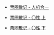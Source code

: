 - [票圈散记 - 人机合一](https://www.canva.com/design/DAEUcLaz_bM/GxO0nQ9Lguoszw8VEG4cJQ/view?utm_content=DAEUcLaz_bM&amp;utm_campaign=designshare&amp;utm_medium=link&amp;utm_source=homepage_design_menu)
  
- [票圈散记 - 〇性 上](https://www.canva.com/design/DAEUcCeW7sM/SOrRm2d7aGjYxxk8QiD9ig/view?utm_content=DAEUcCeW7sM&amp;utm_campaign=designshare&amp;utm_medium=link&amp;utm_source=homepage_design_menu)
  
- [票圈散记 - 〇性 下](https://www.canva.com/design/DAEUlAzo-xQ/VRLlYAba6y96F7J_8yTlFw/view?utm_content=DAEUlAzo-xQ&amp;utm_campaign=designshare&amp;utm_medium=link&amp;utm_source=sharebutton)